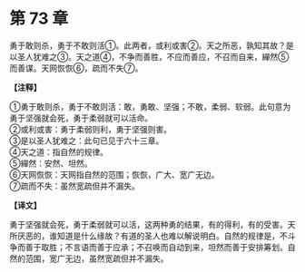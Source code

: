 # 第 73 章

勇于敢则杀，勇于不敢则活①。此两者，或利或害②。天之所恶，孰知其故？是以圣人犹难之③。天之道④，不争而善胜，不应而善应，不召而自来，繟然⑤而善谋。天网恢恢⑥，疏而不失⑦。

**【注释】**

①勇于敢则杀，勇于不敢则活：敢，勇敢、坚强；不敢，柔弱、软弱。此句意为勇于坚强就会死，勇于柔弱就可以活命。    
②或利或害：勇于柔弱则利，勇于坚强则害。    
③是以圣人犹难之：此句已见于六十三章。    
④天之道：指自然的规律。    
⑤繟然：安然、坦然。    
⑥天网恢恢：天网指自然的范围；恢恢，广大、宽广无边。    
⑦疏而不失：虽然宽疏但并不漏失。

**【译文】**

勇于坚强就会死，勇于柔弱就可以活，这两种勇的结果，有的得利，有的受害。天所厌恶的，谁知道是什么缘故？有道的圣人也难以解说明白。自然的规律是，不斗争而善于取胜；不言语而善于应承；不召唤而自动到来，坦然而善于安排筹划。自然的范围，宽广无边，虽然宽疏但并不漏失。
